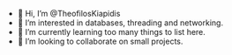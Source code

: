 - 👋 Hi, I’m @TheofilosKiapidis
- 👀 I’m interested in databases, threading and networking.
- 🌱 I’m currently learning too many things to list here.
- 💞️ I’m looking to collaborate on small projects.

<!---
TheofilosKiapidis/TheofilosKiapidis is a ✨ special ✨ repository because its `README.md` (this file) appears on your GitHub profile.
You can click the Preview link to take a look at your changes.
--->
